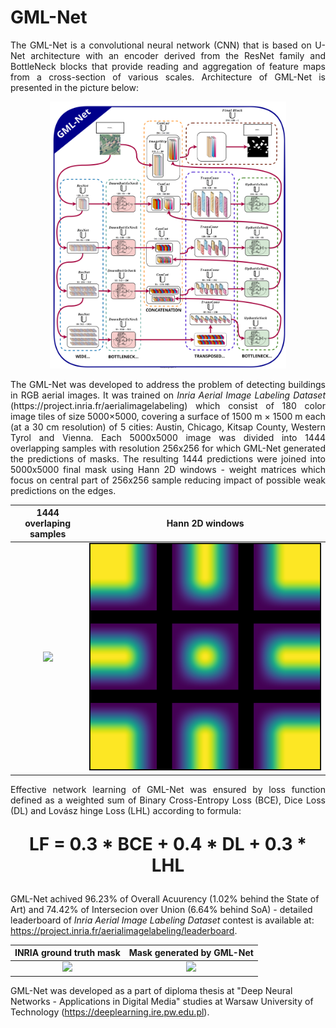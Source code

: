 # GML-Net
<p align="justify">
The GML-Net is a convolutional neural network (CNN) that is based on U-Net architecture with an encoder derived from the ResNet family and BottleNeck blocks that provide reading and aggregation of feature maps from a cross-section of various scales. Architecture of GML-Net is presented in the picture below:
</p>

<p align="center">
  <img width=75% height=75% src="GML-Net Architecture.svg"/>
</p>

<p align="justify">
The GML-Net was developed to address the problem of detecting buildings in RGB aerial images. It was trained on <i>Inria Aerial Image Labeling Dataset</i> (https://project.inria.fr/aerialimagelabeling) which consist of 180 color image tiles of size 5000×5000, covering a surface of 1500 m × 1500 m each (at a 30 cm resolution) of 5 cities: Austin, Chicago, Kitsap County, Western Tyrol and Vienna. Each 5000x5000 image was divided into 1444 overlapping samples with resolution 256x256 for which GML-Net generated the predictions of masks. The resulting 1444 predictions were joined into 5000x5000 final mask using Hann 2D windows - weight matrices which focus on central part of 256x256 sample reducing impact of possible weak predictions on the edges.

1444 overlaping samples             |  Hann 2D windows
:-------------------------:|:-------------------------:
![](/Images/1444_samples.png)  |  ![](/Images/2D_Hann_windows.png)
  
<p align="justify">
Effective network learning of GML-Net was ensured by loss function defined as a weighted sum of Binary Cross-Entropy Loss (BCE), Dice Loss (DL) and Lovász hinge Loss (LHL) according to formula:
</p>

<p align="center" style="font-size:200%;">
  <b>LF = 0.3 * BCE + 0.4 * DL + 0.3 * LHL</b>
</p>
 
GML-Net achived 96.23% of Overall Acuurency (1.02% behind the State of Art) and 74.42% of Intersecion over Union (6.64% behind SoA) - detailed leaderboard of <i>Inria Aerial Image Labeling Dataset</i> contest is available at: https://project.inria.fr/aerialimagelabeling/leaderboard.
</p>

INRIA ground truth mask             |  Mask generated by GML-Net
:-------------------------:|:-------------------------:
![](/Images/Ground_truth_mask.png)  |  ![](/Images/GML_Net_mask_prediction.png)

GML-Net was developed as a part of diploma thesis at "Deep Neural Networks - Applications in Digital Media" studies at Warsaw University of Technology (https://deeplearning.ire.pw.edu.pl).
